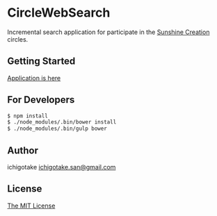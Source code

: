 # CircleWebSearch

Incremental search application for participate in the [Sunshine Creation](http://www.creation.gr.jp/) circles.

## Getting Started

[Application is here](http://ichigotake.github.io/CircleWebSearch/)

## For Developers

``` sh
$ npm install
$ ./node_modules/.bin/bower install
$ ./node_modules/.bin/gulp bower
```

## Author

ichigotake ichigotake.san@gmail.com

## License

[The MIT License](LICENSE)

